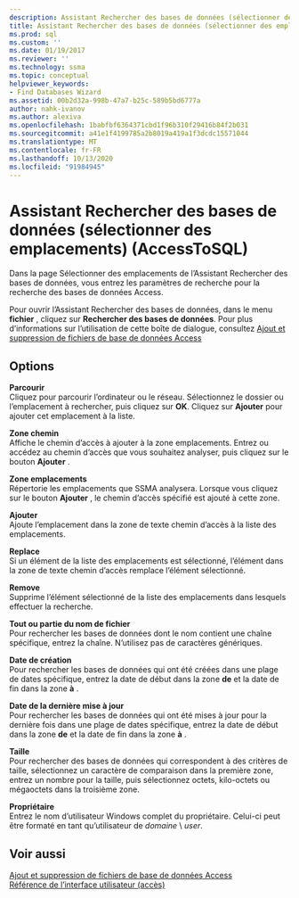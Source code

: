 ```yaml
---
description: Assistant Rechercher des bases de données (sélectionner des emplacements) (AccessToSQL)
title: Assistant Rechercher des bases de données (sélectionner des emplacements) (AccessToSQL) | Microsoft Docs
ms.prod: sql
ms.custom: ''
ms.date: 01/19/2017
ms.reviewer: ''
ms.technology: ssma
ms.topic: conceptual
helpviewer_keywords:
- Find Databases Wizard
ms.assetid: 00b2d32a-998b-47a7-b25c-589b5bd6777a
author: nahk-ivanov
ms.author: alexiva
ms.openlocfilehash: 1babfbf6364371cbd1f96b310f29416b84f2b031
ms.sourcegitcommit: a41e1f4199785a2b8019a419a1f3dcdc15571044
ms.translationtype: MT
ms.contentlocale: fr-FR
ms.lasthandoff: 10/13/2020
ms.locfileid: "91984945"
---
```

# <a name="find-databases-wizard-select-locations-accesstosql"></a>Assistant Rechercher des bases de données (sélectionner des emplacements) (AccessToSQL)
Dans la page Sélectionner des emplacements de l’Assistant Rechercher des bases de données, vous entrez les paramètres de recherche pour la recherche des bases de données Access.  
  
Pour ouvrir l’Assistant Rechercher des bases de données, dans le menu **fichier** , cliquez sur **Rechercher des bases de données**. Pour plus d’informations sur l’utilisation de cette boîte de dialogue, consultez [Ajout et suppression de fichiers de base de données Access](adding-and-removing-access-database-files-accesstosql.md)  
  
## <a name="options"></a>Options  
**Parcourir**  
Cliquez pour parcourir l’ordinateur ou le réseau. Sélectionnez le dossier ou l’emplacement à rechercher, puis cliquez sur **OK**. Cliquez sur **Ajouter** pour ajouter cet emplacement à la liste.  
  
**Zone chemin**  
Affiche le chemin d’accès à ajouter à la zone emplacements. Entrez ou accédez au chemin d’accès que vous souhaitez analyser, puis cliquez sur le bouton **Ajouter** .  
  
**Zone emplacements**  
Répertorie les emplacements que SSMA analysera. Lorsque vous cliquez sur le bouton **Ajouter** , le chemin d’accès spécifié est ajouté à cette zone.  
  
**Ajouter**  
Ajoute l’emplacement dans la zone de texte chemin d’accès à la liste des emplacements.  
  
**Replace**  
Si un élément de la liste des emplacements est sélectionné, l’élément dans la zone de texte chemin d’accès remplace l’élément sélectionné.  
  
**Remove**  
Supprime l’élément sélectionné de la liste des emplacements dans lesquels effectuer la recherche.  
  
**Tout ou partie du nom de fichier**  
Pour rechercher les bases de données dont le nom contient une chaîne spécifique, entrez la chaîne. N’utilisez pas de caractères génériques.  
  
**Date de création**  
Pour rechercher les bases de données qui ont été créées dans une plage de dates spécifique, entrez la date de début dans la zone **de** et la date de fin dans la zone **à** .  
  
**Date de la dernière mise à jour**  
Pour rechercher les bases de données qui ont été mises à jour pour la dernière fois dans une plage de dates spécifique, entrez la date de début dans la zone **de** et la date de fin dans la zone **à** .  
  
**Taille**  
Pour rechercher des bases de données qui correspondent à des critères de taille, sélectionnez un caractère de comparaison dans la première zone, entrez un nombre pour la taille, puis sélectionnez octets, kilo-octets ou mégaoctets dans la troisième zone.  
  
**Propriétaire**  
Entrez le nom d’utilisateur Windows complet du propriétaire. Celui-ci peut être formaté en tant qu’utilisateur de *domaine* \\ *user*.  
  
## <a name="see-also"></a>Voir aussi  
[Ajout et suppression de fichiers de base de données Access](adding-and-removing-access-database-files-accesstosql.md)  
[Référence de l’interface utilisateur (accès)](./user-interface-reference-accesstosql.md)  
